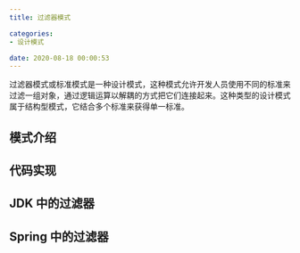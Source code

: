 ```yaml
---
title: 过滤器模式

categories:
- 设计模式

date: 2020-08-18 00:00:53
---
```

过滤器模式或标准模式是一种设计模式，这种模式允许开发人员使用不同的标准来过滤一组对象，通过逻辑运算以解耦的方式把它们连接起来。这种类型的设计模式属于结构型模式，它结合多个标准来获得单一标准。

## 模式介绍

## 代码实现

## JDK 中的过滤器

## Spring 中的过滤器